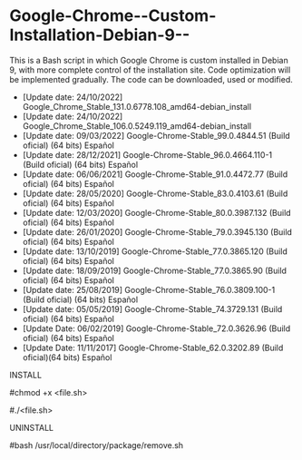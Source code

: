 # Google-Chrome--Custom-Installation-Debian-9--
This is a Bash script in which Google Chrome is custom installed in Debian 9, with more complete control of the installation site. Code optimization will be implemented gradually. The code can be downloaded, used or modified.
- [Update date: 24/10/2022] Google_Chrome_Stable_131.0.6778.108_amd64-debian_install
- [Update date: 24/10/2022] Google_Chrome_Stable_106.0.5249.119_amd64-debian_install
- [Update date: 09/03/2022] Google-Chrome-Stable_99.0.4844.51 (Build oficial) (64 bits) Español
- [Update date: 28/12/2021] Google-Chrome-Stable_96.0.4664.110-1 (Build oficial) (64 bits) Español
- [Update date: 06/06/2021] Google-Chrome-Stable_91.0.4472.77 (Build oficial) (64 bits) Español
- [Update date: 28/05/2020] Google-Chrome-Stable_83.0.4103.61 (Build oficial) (64 bits) Español
- [Update date: 12/03/2020] Google-Chrome-Stable_80.0.3987.132 (Build oficial) (64 bits) Español
- [Update date: 26/01/2020] Google-Chrome-Stable_79.0.3945.130 (Build oficial) (64 bits) Español
- [Update date: 13/10/2019] Google-Chrome-Stable_77.0.3865.120 (Build oficial) (64 bits) Español
- [Update date: 18/09/2019] Google-Chrome-Stable_77.0.3865.90 (Build oficial) (64 bits) Español
- [Update date: 25/08/2019] Google-Chrome-Stable_76.0.3809.100-1 (Build oficial) (64 bits) Español
- [Update date: 05/05/2019] Google-Chrome-Stable_74.3729.131 (Build oficial) (64 bits) Español
- [Update Date: 06/02/2019] Google-Chrome-Stable_72.0.3626.96 (Build oficial) (64 bits) Español
- [Update Date: 11/11/2017] Google-Chrome-Stable_62.0.3202.89 (Build oficial)(64 bits) Español

INSTALL

#chmod +x <file.sh>

#./<file.sh>

UNINSTALL

#bash /usr/local/directory/package/remove.sh
